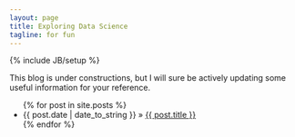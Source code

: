 ```yaml
---
layout: page
title: Exploring Data Science
tagline: for fun
---
```

{% include JB/setup %}

This blog is under constructions, but I will sure be actively updating some useful information for your reference.


<ul class="posts">
  {% for post in site.posts %}
    <li><span>{{ post.date | date_to_string }}</span> &raquo; <a href="{{ BASE_PATH }}{{ post.url }}">{{ post.title }}</a></li>
  {% endfor %}
</ul>
